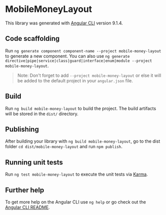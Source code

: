 # MobileMoneyLayout

This library was generated with [Angular CLI](https://github.com/angular/angular-cli) version 9.1.4.

## Code scaffolding

Run `ng generate component component-name --project mobile-money-layout` to generate a new component. You can also use `ng generate directive|pipe|service|class|guard|interface|enum|module --project mobile-money-layout`.
> Note: Don't forget to add `--project mobile-money-layout` or else it will be added to the default project in your `angular.json` file. 

## Build

Run `ng build mobile-money-layout` to build the project. The build artifacts will be stored in the `dist/` directory.

## Publishing

After building your library with `ng build mobile-money-layout`, go to the dist folder `cd dist/mobile-money-layout` and run `npm publish`.

## Running unit tests

Run `ng test mobile-money-layout` to execute the unit tests via [Karma](https://karma-runner.github.io).

## Further help

To get more help on the Angular CLI use `ng help` or go check out the [Angular CLI README](https://github.com/angular/angular-cli/blob/master/README.md).
